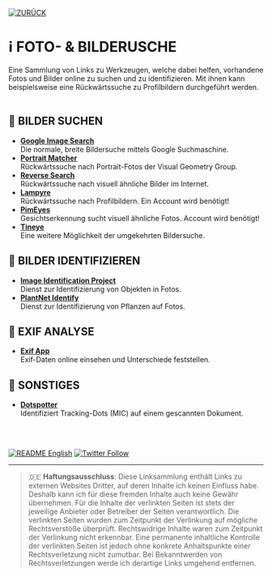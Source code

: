 <div align="left">
  <a href="https://github.com/ot2i7ba/OSINT/blob/main/de/"><img alt="ZURÜCK" src="https://img.shields.io/badge/ZURÜCK-lightgrey.svg?style=for-the-badge"></a>
</div>

# ℹ️ FOTO- & BILDERUSCHE
Eine Sammlung von Links zu Werkzeugen, welche dabei helfen, vorhandene Fotos und Bilder online zu suchen und zu identifizieren. Mit ihnen kann beispielsweise eine Rückwärtssuche zu Profilbildern durchgeführt werden.
<br/><br/>

## 📑 BILDER SUCHEN
- **[Google Image Search](https://images.google.com/ "Google Image Search")**<br/>
Die normale, breite Bildersuche mittels Google Suchmaschine.
- **[Portrait Matcher](http://zeus.robots.ox.ac.uk/portraitmatcher/index "Portrait Matcher")**<br/>
Rückwärtssuche nach Portrait-Fotos der Visual Geometry Group.
- **[Reverse Search](https://www.revesesearch.com/ "Reverse Search")**<br/>
Rückwärtssuche nach visuell ähnliche Bilder im Internet.
- **[Lampyre](https://lampyre.io/ "Lampyre.io")**<br/>
Rückwärtssuche nach Profilbildern. Ein Account wird benötigt!
- **[PimEyes](https://pimeyes.com/en "PimEyes")**<br/>
Gesichtserkennung sucht visuell ähnliche Fotos. Account wird benötigt!
- **[Tineye](https://tineye.com/ "Tineye")**<br/>
Eine weitere Möglichkeit der umgekehrten Bildersuche.

## 📑 BILDER IDENTIFIZIEREN
- **[Image Identification Project](https://www.imageidentify.com/ "Image Identification Project")**<br/>
Dienst zur Identifizierung von Objekten in Fotos.
- **[PlantNet Identify](https://identify.plantnet.org/de "PlantNet Identify")**<br/>
Dienst zur Identifizierung von Pflanzen auf Fotos.

## 📑 EXIF ANALYSE
- **[Exif App](https://exif.app/ "Exif App")**<br/>
Exif-Daten online einsehen und Unterschiede feststellen.

## 📑 SONSTIGES
- **[Dotspotter](https://www.forensicdots.de/ "Dotspotter")**<br/>
Identifiziert Tracking-Dots (MIC) auf einem gescannten Dokument.

<br/><br/>
<div align="left">
  <a href="https://github.com/ot2i7ba/OSINT/blob/main/en/README.md"><img alt="README English" src="https://img.shields.io/badge/README-English-lightgrey.svg?style=for-the-badge"></a>
  <a href="https://twitter.com/intent/follow?screen_name=ot2i7ba"><img alt="Twitter Follow" src="https://img.shields.io/twitter/follow/ot2i7ba?logo=twitter&logoColor=white&style=for-the-badge"></a>
</div>

---
> :de: **Haftungsausschluss**: Diese Linksammlung enthält Links zu externen Websites Dritter, auf deren Inhalte ich keinen Einfluss habe. Deshalb kann ich für diese fremden Inhalte auch keine Gewähr übernehmen. Für die Inhalte der verlinkten Seiten ist stets der jeweilige Anbieter oder Betreiber der Seiten verantwortlich. Die verlinkten Seiten wurden zum Zeitpunkt der Verlinkung auf mögliche Rechtsverstöße überprüft. Rechtswidrige Inhalte waren zum Zeitpunkt der Verlinkung nicht erkennbar. Eine permanente inhaltliche Kontrolle der verlinkten Seiten ist jedoch ohne konkrete Anhaltspunkte einer Rechtsverletzung nicht zumutbar. Bei Bekanntwerden von Rechtsverletzungen werde ich derartige Links umgehend entfernen.
